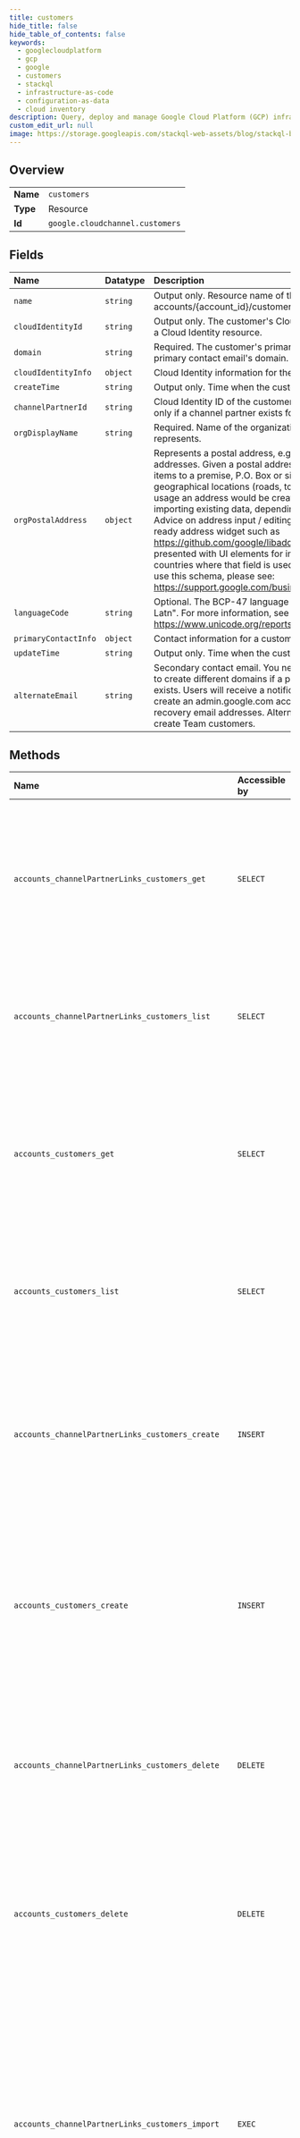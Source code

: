```yaml
---
title: customers
hide_title: false
hide_table_of_contents: false
keywords:
  - googlecloudplatform
  - gcp
  - google
  - customers
  - stackql
  - infrastructure-as-code
  - configuration-as-data
  - cloud inventory
description: Query, deploy and manage Google Cloud Platform (GCP) infrastructure and resources using SQL
custom_edit_url: null
image: https://storage.googleapis.com/stackql-web-assets/blog/stackql-blog-post-featured-image.png
---
```

  
    

## Overview
<table><tbody>
<tr><td><b>Name</b></td><td><code>customers</code></td></tr>
<tr><td><b>Type</b></td><td>Resource</td></tr>
<tr><td><b>Id</b></td><td><code>google.cloudchannel.customers</code></td></tr>
</tbody></table>

## Fields
| Name | Datatype | Description |
|:-----|:---------|:------------|
| `name` | `string` | Output only. Resource name of the customer. Format: accounts/{account_id}/customers/{customer_id} |
| `cloudIdentityId` | `string` | Output only. The customer's Cloud Identity ID if the customer has a Cloud Identity resource. |
| `domain` | `string` | Required. The customer's primary domain. Must match the primary contact email's domain. |
| `cloudIdentityInfo` | `object` | Cloud Identity information for the Cloud Channel Customer. |
| `createTime` | `string` | Output only. Time when the customer was created. |
| `channelPartnerId` | `string` | Cloud Identity ID of the customer's channel partner. Populated only if a channel partner exists for this customer. |
| `orgDisplayName` | `string` | Required. Name of the organization that the customer entity represents. |
| `orgPostalAddress` | `object` | Represents a postal address, e.g. for postal delivery or payments addresses. Given a postal address, a postal service can deliver items to a premise, P.O. Box or similar. It is not intended to model geographical locations (roads, towns, mountains). In typical usage an address would be created via user input or from importing existing data, depending on the type of process. Advice on address input / editing: - Use an internationalization-ready address widget such as https://github.com/google/libaddressinput) - Users should not be presented with UI elements for input or editing of fields outside countries where that field is used. For more guidance on how to use this schema, please see: https://support.google.com/business/answer/6397478 |
| `languageCode` | `string` | Optional. The BCP-47 language code, such as "en-US" or "sr-Latn". For more information, see https://www.unicode.org/reports/tr35/#Unicode_locale_identifier. |
| `primaryContactInfo` | `object` | Contact information for a customer account. |
| `updateTime` | `string` | Output only. Time when the customer was updated. |
| `alternateEmail` | `string` | Secondary contact email. You need to provide an alternate email to create different domains if a primary contact email already exists. Users will receive a notification with credentials when you create an admin.google.com account. Secondary emails are also recovery email addresses. Alternate emails are optional when you create Team customers. |
## Methods
| Name | Accessible by | Required Params | Description |
|:-----|:--------------|:----------------|:------------|
| `accounts_channelPartnerLinks_customers_get` | `SELECT` | `name` | Returns the requested Customer resource. Possible error codes: * PERMISSION_DENIED: The reseller account making the request is different from the reseller account in the API request. * INVALID_ARGUMENT: Required request parameters are missing or invalid. * NOT_FOUND: The customer resource doesn't exist. Usually the result of an invalid name parameter. Return value: The Customer resource. |
| `accounts_channelPartnerLinks_customers_list` | `SELECT` | `parent` | List Customers. Possible error codes: * PERMISSION_DENIED: The reseller account making the request is different from the reseller account in the API request. * INVALID_ARGUMENT: Required request parameters are missing or invalid. Return value: List of Customers, or an empty list if there are no customers. |
| `accounts_customers_get` | `SELECT` | `name` | Returns the requested Customer resource. Possible error codes: * PERMISSION_DENIED: The reseller account making the request is different from the reseller account in the API request. * INVALID_ARGUMENT: Required request parameters are missing or invalid. * NOT_FOUND: The customer resource doesn't exist. Usually the result of an invalid name parameter. Return value: The Customer resource. |
| `accounts_customers_list` | `SELECT` | `parent` | List Customers. Possible error codes: * PERMISSION_DENIED: The reseller account making the request is different from the reseller account in the API request. * INVALID_ARGUMENT: Required request parameters are missing or invalid. Return value: List of Customers, or an empty list if there are no customers. |
| `accounts_channelPartnerLinks_customers_create` | `INSERT` | `parent` | Creates a new Customer resource under the reseller or distributor account. Possible error codes: * PERMISSION_DENIED: The reseller account making the request is different from the reseller account in the API request. * INVALID_ARGUMENT: * Required request parameters are missing or invalid. * Domain field value doesn't match the primary email domain. Return value: The newly created Customer resource. |
| `accounts_customers_create` | `INSERT` | `parent` | Creates a new Customer resource under the reseller or distributor account. Possible error codes: * PERMISSION_DENIED: The reseller account making the request is different from the reseller account in the API request. * INVALID_ARGUMENT: * Required request parameters are missing or invalid. * Domain field value doesn't match the primary email domain. Return value: The newly created Customer resource. |
| `accounts_channelPartnerLinks_customers_delete` | `DELETE` | `name` | Deletes the given Customer permanently. Possible error codes: * PERMISSION_DENIED: The account making the request does not own this customer. * INVALID_ARGUMENT: Required request parameters are missing or invalid. * FAILED_PRECONDITION: The customer has existing entitlements. * NOT_FOUND: No Customer resource found for the name in the request. |
| `accounts_customers_delete` | `DELETE` | `name` | Deletes the given Customer permanently. Possible error codes: * PERMISSION_DENIED: The account making the request does not own this customer. * INVALID_ARGUMENT: Required request parameters are missing or invalid. * FAILED_PRECONDITION: The customer has existing entitlements. * NOT_FOUND: No Customer resource found for the name in the request. |
| `accounts_channelPartnerLinks_customers_import` | `EXEC` | `parent` | Imports a Customer from the Cloud Identity associated with the provided Cloud Identity ID or domain before a TransferEntitlements call. If a linked Customer already exists and overwrite_if_exists is true, it will update that Customer's data. Possible error codes: * PERMISSION_DENIED: The reseller account making the request is different from the reseller account in the API request. * NOT_FOUND: Cloud Identity doesn't exist or was deleted. * INVALID_ARGUMENT: Required parameters are missing, or the auth_token is expired or invalid. * ALREADY_EXISTS: A customer already exists and has conflicting critical fields. Requires an overwrite. Return value: The Customer. |
| `accounts_channelPartnerLinks_customers_patch` | `EXEC` | `name` | Updates an existing Customer resource for the reseller or distributor. Possible error codes: * PERMISSION_DENIED: The reseller account making the request is different from the reseller account in the API request. * INVALID_ARGUMENT: Required request parameters are missing or invalid. * NOT_FOUND: No Customer resource found for the name in the request. Return value: The updated Customer resource. |
| `accounts_customers_import` | `EXEC` | `parent` | Imports a Customer from the Cloud Identity associated with the provided Cloud Identity ID or domain before a TransferEntitlements call. If a linked Customer already exists and overwrite_if_exists is true, it will update that Customer's data. Possible error codes: * PERMISSION_DENIED: The reseller account making the request is different from the reseller account in the API request. * NOT_FOUND: Cloud Identity doesn't exist or was deleted. * INVALID_ARGUMENT: Required parameters are missing, or the auth_token is expired or invalid. * ALREADY_EXISTS: A customer already exists and has conflicting critical fields. Requires an overwrite. Return value: The Customer. |
| `accounts_customers_patch` | `EXEC` | `name` | Updates an existing Customer resource for the reseller or distributor. Possible error codes: * PERMISSION_DENIED: The reseller account making the request is different from the reseller account in the API request. * INVALID_ARGUMENT: Required request parameters are missing or invalid. * NOT_FOUND: No Customer resource found for the name in the request. Return value: The updated Customer resource. |
| `accounts_customers_provisionCloudIdentity` | `EXEC` | `customer` | Creates a Cloud Identity for the given customer using the customer's information, or the information provided here. Possible error codes: * PERMISSION_DENIED: The customer doesn't belong to the reseller. * INVALID_ARGUMENT: Required request parameters are missing or invalid. * NOT_FOUND: The customer was not found. * ALREADY_EXISTS: The customer's primary email already exists. Retry after changing the customer's primary contact email. * INTERNAL: Any non-user error related to a technical issue in the backend. Contact Cloud Channel support. * UNKNOWN: Any non-user error related to a technical issue in the backend. Contact Cloud Channel support. Return value: The ID of a long-running operation. To get the results of the operation, call the GetOperation method of CloudChannelOperationsService. The Operation metadata contains an instance of OperationMetadata. |
| `accounts_customers_transferEntitlements` | `EXEC` | `parent` | Transfers customer entitlements to new reseller. Possible error codes: * PERMISSION_DENIED: The customer doesn't belong to the reseller. * INVALID_ARGUMENT: Required request parameters are missing or invalid. * NOT_FOUND: The customer or offer resource was not found. * ALREADY_EXISTS: The SKU was already transferred for the customer. * CONDITION_NOT_MET or FAILED_PRECONDITION: * The SKU requires domain verification to transfer, but the domain is not verified. * An Add-On SKU (example, Vault or Drive) is missing the pre-requisite SKU (example, G Suite Basic). * (Developer accounts only) Reseller and resold domain must meet the following naming requirements: * Domain names must start with goog-test. * Domain names must include the reseller domain. * Specify all transferring entitlements. * INTERNAL: Any non-user error related to a technical issue in the backend. Contact Cloud Channel support. * UNKNOWN: Any non-user error related to a technical issue in the backend. Contact Cloud Channel support. Return value: The ID of a long-running operation. To get the results of the operation, call the GetOperation method of CloudChannelOperationsService. The Operation metadata will contain an instance of OperationMetadata. |
| `accounts_customers_transferEntitlementsToGoogle` | `EXEC` | `parent` | Transfers customer entitlements from their current reseller to Google. Possible error codes: * PERMISSION_DENIED: The customer doesn't belong to the reseller. * INVALID_ARGUMENT: Required request parameters are missing or invalid. * NOT_FOUND: The customer or offer resource was not found. * ALREADY_EXISTS: The SKU was already transferred for the customer. * CONDITION_NOT_MET or FAILED_PRECONDITION: * The SKU requires domain verification to transfer, but the domain is not verified. * An Add-On SKU (example, Vault or Drive) is missing the pre-requisite SKU (example, G Suite Basic). * (Developer accounts only) Reseller and resold domain must meet the following naming requirements: * Domain names must start with goog-test. * Domain names must include the reseller domain. * INTERNAL: Any non-user error related to a technical issue in the backend. Contact Cloud Channel support. * UNKNOWN: Any non-user error related to a technical issue in the backend. Contact Cloud Channel support. Return value: The ID of a long-running operation. To get the results of the operation, call the GetOperation method of CloudChannelOperationsService. The response will contain google.protobuf.Empty on success. The Operation metadata will contain an instance of OperationMetadata. |
